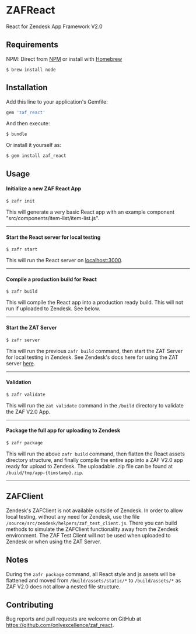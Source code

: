 # ZAFReact

React for Zendesk App Framework V2.0

## Requirements

NPM: Direct from [NPM](https://www.npmjs.com/get-npm) or install with [Homebrew](https://brew.sh)

    $ brew install node

## Installation

Add this line to your application's Gemfile:

```ruby
gem 'zaf_react'
```

And then execute:

    $ bundle

Or install it yourself as:

    $ gem install zaf_react

## Usage

#### Initialize a new ZAF React App

    $ zafr init

This will generate a very basic React app with an example component "src/components/item-list/item-list.js".

---

#### Start the React server for local testing

    $ zafr start

This will run the React server on [localhost:3000](http://localhost:3000).

---

#### Compile a production build for React

    $ zafr build

This will compile the React app into a production ready build. This will not run if uploaded to Zendesk. See below.

---

#### Start the ZAT Server

    $ zafr server

This will run the previous ```zafr build``` command, then start the ZAT Server for local testing in Zendesk. See Zendesk's docs here for using the ZAT server [here](https://developer.zendesk.com/apps/docs/developer-guide/zat#server).

---

#### Validation

    $ zafr validate

This will run the ```zat validate``` command in the ```/build``` directory to validate the ZAF V2.0 App.

---

#### Package the full app for uploading to Zendesk

    $ zafr package

This will run the above ```zafr build``` command, then flatten the React assets directory structure, and finally compile the entire app into a ZAF V2.0 app ready for upload to Zendesk. The uploadable .zip file can be found at ```/build/tmp/app-{timstamp}.zip```.

---

## ZAFClient

Zendesk's ZAFClient is not available outside of Zendesk. In order to allow local testing, without any need for Zendesk, use the file ```/source/src/zendesk/helpers/zaf_test_client.js```. There you can build methods to simulate the ZAFClient functionality away from the Zendesk environment. The ZAF Test Client will not be used when uploaded to Zendesk or when using the ZAT Server.

## Notes

During the ```zafr package``` command, all React style and js assets will be flattened and moved from ```/build/assets/static/*``` to ```/build/assets/*``` as ZAF V2.0 does not allow a nested file structure.

## Contributing

Bug reports and pull requests are welcome on GitHub at https://github.com/onlyexcellence/zaf_react.
